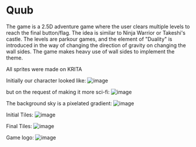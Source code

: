 # Quub

The game is a 2.5D adventure game where the user clears multiple levels to reach the final button/flag. The idea is similar to Ninja Warrior or Takeshi's castle. 
The levels are parkour games, and the element of "Duality" is introduced in the way of changing the direction of gravity on changing the wall sides.
The game makes heavy use of wall sides to implement the theme.


All sprites were made on KRITA

Initially our character looked like:
![image](https://user-images.githubusercontent.com/81756359/151700891-d108773b-2766-4a26-b25d-653aa6055d42.png)

but on the request of making it more sci-fi:
![image](https://user-images.githubusercontent.com/81756359/151700920-18e081ee-f106-4a9d-bba6-714c7cf2093d.png)

The background sky is a pixelated gradient:
![image](https://user-images.githubusercontent.com/81756359/151700927-b5967387-f9dd-4c73-a9c7-815eddc0fdc4.png)

Initial Tiles:
![image](https://user-images.githubusercontent.com/81756359/151700943-9371b5ec-0fda-4f50-8080-28e159e93d54.png)

Final Tiles:
![image](https://user-images.githubusercontent.com/81756359/151700955-4861adc4-d526-4b6f-b48c-0604105e6726.png)

Game logo:
![image](https://user-images.githubusercontent.com/81756359/151701071-7552e092-5459-44ac-8ac0-4e3ad320919d.png)
